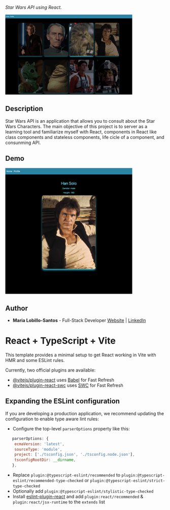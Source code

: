 _Star Wars API using React._

<img src="demo_home.png" width="400">

## Description

Star Wars API is an application that allows you to consult about the Star Wars Characters. The main objective of this project is to server as a learning tool and familiarize myself with React, components in React like class components and stateless components, life cicle of a component, and consunming API.

## Demo

<img src="demo_profile.png" width="400">

## Author
 -  **Maria Lobillo-Santos** - Full-Stack Developer <a href="https://marialobillo.github.io">Website</a> | 
 <a href="https://www.linkedin.com/in/lobillosantos/">LinkedIn</a>


##

# React + TypeScript + Vite

This template provides a minimal setup to get React working in Vite with HMR and some ESLint rules.

Currently, two official plugins are available:

- [@vitejs/plugin-react](https://github.com/vitejs/vite-plugin-react/blob/main/packages/plugin-react/README.md) uses [Babel](https://babeljs.io/) for Fast Refresh
- [@vitejs/plugin-react-swc](https://github.com/vitejs/vite-plugin-react-swc) uses [SWC](https://swc.rs/) for Fast Refresh

## Expanding the ESLint configuration

If you are developing a production application, we recommend updating the configuration to enable type aware lint rules:

- Configure the top-level `parserOptions` property like this:

```js
   parserOptions: {
    ecmaVersion: 'latest',
    sourceType: 'module',
    project: ['./tsconfig.json', './tsconfig.node.json'],
    tsconfigRootDir: __dirname,
   },
```

- Replace `plugin:@typescript-eslint/recommended` to `plugin:@typescript-eslint/recommended-type-checked` or `plugin:@typescript-eslint/strict-type-checked`
- Optionally add `plugin:@typescript-eslint/stylistic-type-checked`
- Install [eslint-plugin-react](https://github.com/jsx-eslint/eslint-plugin-react) and add `plugin:react/recommended` & `plugin:react/jsx-runtime` to the `extends` list
